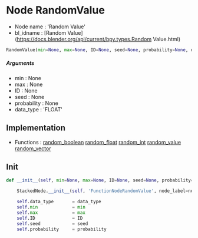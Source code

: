 # Node RandomValue

- Node name : 'Random Value'
- bl_idname : [Random Value](https://docs.blender.org/api/current/bpy.types.Random Value.html)


``` python
RandomValue(min=None, max=None, ID=None, seed=None, probability=None, data_type='FLOAT', node_label=None, node_color=None)
```
##### Arguments

- min : None
- max : None
- ID : None
- seed : None
- probability : None
- data_type : 'FLOAT'

## Implementation

- Functions : [random_boolean](/docs/GeoNodes/GeoNodes.md#random_boolean) [random_float](/docs/GeoNodes/GeoNodes.md#random_float) [random_int](/docs/GeoNodes/GeoNodes.md#random_int) [random_value](/docs/GeoNodes/GeoNodes.md#random_value) [random_vector](/docs/GeoNodes/GeoNodes.md#random_vector)

## Init

``` python
def __init__(self, min=None, max=None, ID=None, seed=None, probability=None, data_type='FLOAT', node_label=None, node_color=None):

    StackedNode.__init__(self, 'FunctionNodeRandomValue', node_label=node_label, node_color=node_color)

    self.data_type       = data_type
    self.min             = min
    self.max             = max
    self.ID              = ID
    self.seed            = seed
    self.probability     = probability
```
